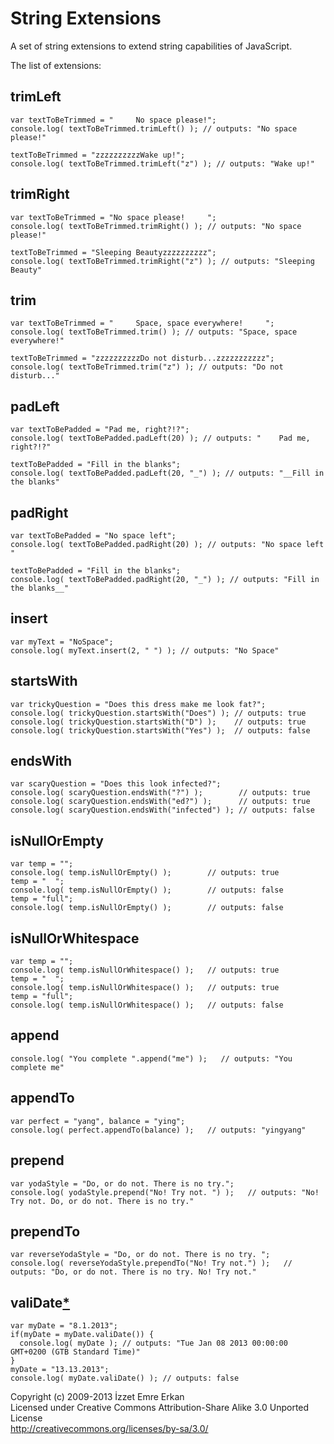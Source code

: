 # String Extensions
A set of string extensions to extend string capabilities of JavaScript.

The list of extensions:

## trimLeft

    var textToBeTrimmed = "     No space please!";
    console.log( textToBeTrimmed.trimLeft() ); // outputs: "No space please!"

    textToBeTrimmed = "zzzzzzzzzzWake up!";
    console.log( textToBeTrimmed.trimLeft("z") ); // outputs: "Wake up!"

## trimRight

    var textToBeTrimmed = "No space please!     ";
    console.log( textToBeTrimmed.trimRight() ); // outputs: "No space please!"

    textToBeTrimmed = "Sleeping Beautyzzzzzzzzzz";
    console.log( textToBeTrimmed.trimRight("z") ); // outputs: "Sleeping Beauty"

## trim

    var textToBeTrimmed = "     Space, space everywhere!     ";
    console.log( textToBeTrimmed.trim() ); // outputs: "Space, space everywhere!"

    textToBeTrimmed = "zzzzzzzzzzDo not disturb...zzzzzzzzzzz";
    console.log( textToBeTrimmed.trim("z") ); // outputs: "Do not disturb..."

## padLeft

    var textToBePadded = "Pad me, right?!?";
    console.log( textToBePadded.padLeft(20) ); // outputs: "    Pad me, right?!?"

    textToBePadded = "Fill in the blanks";
    console.log( textToBePadded.padLeft(20, "_") ); // outputs: "__Fill in the blanks"

## padRight

    var textToBePadded = "No space left";
    console.log( textToBePadded.padRight(20) ); // outputs: "No space left       "

    textToBePadded = "Fill in the blanks";
    console.log( textToBePadded.padRight(20, "_") ); // outputs: "Fill in the blanks__"

## insert

    var myText = "NoSpace";
    console.log( myText.insert(2, " ") ); // outputs: "No Space"

## startsWith

    var trickyQuestion = "Does this dress make me look fat?";
    console.log( trickyQuestion.startsWith("Does") ); // outputs: true
    console.log( trickyQuestion.startsWith("D") );    // outputs: true
    console.log( trickyQuestion.startsWith("Yes") );  // outputs: false

## endsWith

    var scaryQuestion = "Does this look infected?";
    console.log( scaryQuestion.endsWith("?") );        // outputs: true
    console.log( scaryQuestion.endsWith("ed?") );      // outputs: true
    console.log( scaryQuestion.endsWith("infected") ); // outputs: false

## isNullOrEmpty

    var temp = "";
    console.log( temp.isNullOrEmpty() );        // outputs: true
    temp = "  ";
    console.log( temp.isNullOrEmpty() );        // outputs: false
    temp = "full";
    console.log( temp.isNullOrEmpty() );        // outputs: false

## isNullOrWhitespace

    var temp = "";
    console.log( temp.isNullOrWhitespace() );   // outputs: true
    temp = "  ";
    console.log( temp.isNullOrWhitespace() );   // outputs: true
    temp = "full";
    console.log( temp.isNullOrWhitespace() );   // outputs: false

## append

    console.log( "You complete ".append("me") );   // outputs: "You complete me"

## appendTo

    var perfect = "yang", balance = "ying";
    console.log( perfect.appendTo(balance) );   // outputs: "yingyang"

## prepend

    var yodaStyle = "Do, or do not. There is no try.";
    console.log( yodaStyle.prepend("No! Try not. ") );   // outputs: "No! Try not. Do, or do not. There is no try."

## prependTo

    var reverseYodaStyle = "Do, or do not. There is no try. ";
    console.log( reverseYodaStyle.prependTo("No! Try not.") );   // outputs: "Do, or do not. There is no try. No! Try not."

## valiDate[*](https://github.com/karalamalar/valiDate)

    var myDate = "8.1.2013";
    if(myDate = myDate.valiDate()) {
      console.log( myDate ); // outputs: "Tue Jan 08 2013 00:00:00 GMT+0200 (GTB Standard Time)"
    }
    myDate = "13.13.2013";
    console.log( myDate.valiDate() ); // outputs: false

Copyright (c) 2009-2013 İzzet Emre Erkan  
Licensed under Creative Commons Attribution-Share Alike 3.0 Unported License  
http://creativecommons.org/licenses/by-sa/3.0/